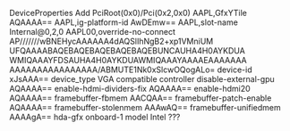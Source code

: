 
 
 
 
 
 
 
 
 
 
 
 <key>DeviceProperties</key>
	<dict>
		<key>Add</key>
		<dict>
			<key>PciRoot(0x0)/Pci(0x2,0x0)</key>
			<dict>
				<key>AAPL,GfxYTile</key>
				<data>
				AQAAAA==
				</data>
				<key>AAPL,ig-platform-id</key>
				<data>
				AwDEmw==
				</data>
				<key>AAPL,slot-name</key>
				<string>Internal@0,2,0</string>
				<key>AAPL00,override-no-connect</key>
				<data>
				AP///////wBNEHycAAAAAA4dAQSlIhNgB2+xp1VMniUM
				UFQAAAABAQEBAQEBAQEBAQEBAQEBUNCAUHA4H0AYKDUA
				WMIQAAAYFDSAUHA4H0AYKDUAWMIQAAAYAAAAEAAAAAAA
				AAAAAAAAAAAAAAAA/ABMUTE1Nk0xSlcwOQogALo=
				</data>
				<key>device-id</key>
				<data>
				xJsAAA==
				</data>
				<key>device_type</key>
				<string>VGA compatible controller</string>
				<key>disable-external-gpu</key>
				<data>
				AQAAAA==
				</data>
				<key>enable-hdmi-dividers-fix</key>
				<data>
				AQAAAA==
				</data>
				<key>enable-hdmi20</key>
				<data>
				AQAAAA==
				</data>
				<key>framebuffer-fbmem</key>
				<data>
				AACQAA==
				</data>
				<key>framebuffer-patch-enable</key>
				<data>
				AQAAAA==
				</data>
				<key>framebuffer-stolenmem</key>
				<data>
				AAAwAQ==
				</data>
				<key>framebuffer-unifiedmem</key>
				<data>
				AAAAgA==
				</data>
				<key>hda-gfx</key>
				<string>onboard-1</string>
				<key>model</key>
				<string>Intel ???</string>
			</dict>
		</dict>
	</dict>
